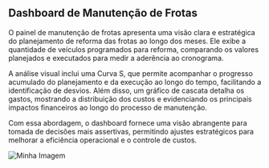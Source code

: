 ## Dashboard de Manutenção de Frotas 

O painel de manutenção de frotas apresenta uma visão clara e estratégica do planejamento de reforma das frotas ao longo dos meses. Ele exibe a quantidade de veículos programados para reforma, comparando os valores planejados e executados para medir a aderência ao cronograma.

A análise visual inclui uma Curva S, que permite acompanhar o progresso acumulado do planejamento e da execução ao longo do tempo, facilitando a identificação de desvios. Além disso, um gráfico de cascata detalha os gastos, mostrando a distribuição dos custos e evidenciando os principais impactos financeiros ao longo do processo de manutenção.

Com essa abordagem, o dashboard fornece uma visão abrangente para tomada de decisões mais assertivas, permitindo ajustes estratégicos para melhorar a eficiência operacional e o controle de custos.

![Minha Imagem](PAINEL.jpg)
